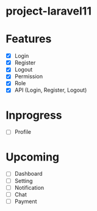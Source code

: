 # project-laravel11

# Features
- [x] Login
- [x] Register
- [x] Logout
- [x] Permission
- [x] Role
- [x] API (Login, Register, Logout)

# Inprogress
- [ ] Profile


# Upcoming
- [ ] Dashboard
- [ ] Setting
- [ ] Notification
- [ ] Chat
- [ ] Payment
